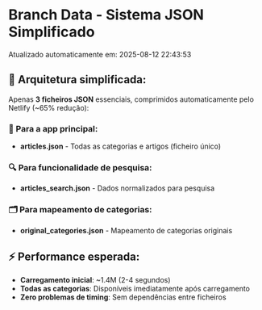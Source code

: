 # Branch Data - Sistema JSON Simplificado
Atualizado automaticamente em: 2025-08-12 22:43:53

## 🎯 Arquitetura simplificada:
Apenas **3 ficheiros JSON** essenciais, comprimidos automaticamente pelo Netlify (~65% redução):

### 📱 Para a app principal:
- **articles.json** - Todas as categorias e artigos (ficheiro único)

### 🔍 Para funcionalidade de pesquisa:
- **articles_search.json** - Dados normalizados para pesquisa

### 🗂️ Para mapeamento de categorias:
- **original_categories.json** - Mapeamento de categorias originais

## ⚡ Performance esperada:
- **Carregamento inicial**: ~1.4M (2-4 segundos)
- **Todas as categorias**: Disponíveis imediatamente após carregamento
- **Zero problemas de timing**: Sem dependências entre ficheiros
